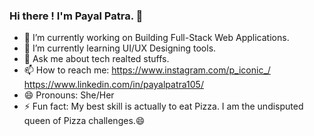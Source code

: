 ### Hi there ! I'm Payal Patra. 👋

- 🔭 I’m currently working on Building Full-Stack Web Applications.
- 🌱 I’m currently learning UI/UX Designing tools.
- 💬 Ask me about tech realted stuffs. 
- 📫 How to reach me:
https://www.instagram.com/p_iconic_/  https://www.linkedin.com/in/payalpatra105/ 
- 😄 Pronouns: She/Her
- ⚡ Fun fact: My best skill is actually to eat Pizza. I am the undisputed queen of Pizza challenges.😄
